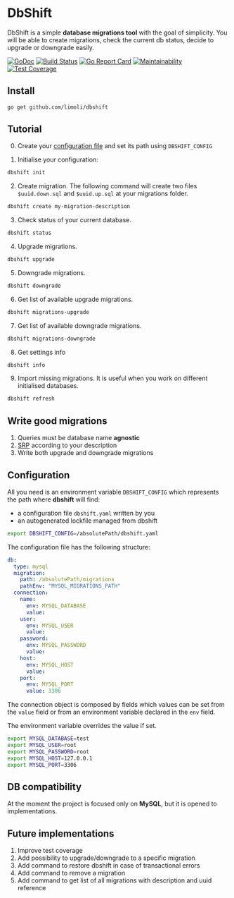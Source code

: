 # DbShift

DbShift is a simple **database migrations tool** with the goal of simplicity. 
You will be able to create migrations, check the current db status, decide to upgrade or downgrade easily.

[![GoDoc](https://godoc.org/limoli/dbshift?status.svg)](https://godoc.org/github.com/limoli/dbshift)
[![Build Status](https://travis-ci.org/limoli/dbshift.svg?branch=master)](https://travis-ci.org/limoli/dbshift)
[![Go Report Card](https://goreportcard.com/badge/github.com/limoli/dbshift)](https://goreportcard.com/report/github.com/limoli/dbshift)
[![Maintainability](https://api.codeclimate.com/v1/badges/76ab43d259213895e8dd/maintainability)](https://codeclimate.com/github/limoli/dbshift/maintainability)
[![Test Coverage](https://api.codeclimate.com/v1/badges/76ab43d259213895e8dd/test_coverage)](https://codeclimate.com/github/limoli/dbshift/test_coverage)

## Install

```bash
go get github.com/limoli/dbshift
```

## Tutorial

0. Create your [configuration file](#configuration) and set its path using `DBSHIFT_CONFIG`

1. Initialise your configuration:
```bash
dbshift init
```

2. Create migration. The following command will create two files `$uuid.down.sql` and `$uuid.up.sql` at your migrations folder.
```bash
dbshift create my-migration-description
```
   
3. Check status of your current database.
```bash
dbshift status
```

4. Upgrade migrations.
```bash
dbshift upgrade
```

5. Downgrade migrations.    
```bash
dbshift downgrade
```
6. Get list of available upgrade migrations.
```bash
dbshift migrations-upgrade
```
    
7. Get list of available downgrade migrations.
```bash
dbshift migrations-downgrade
```    

8. Get settings info
```bash
dbshift info
```    

9. Import missing migrations. It is useful when you work on different initialised databases.
```bash
dbshift refresh
```    


## Write good migrations

1. Queries must be database name **agnostic**
2. [SRP](https://en.wikipedia.org/wiki/Single_responsibility_principle) according to your description
3. Write both upgrade and downgrade migrations 

## Configuration

All you need is an environment variable `DBSHIFT_CONFIG` which represents the path where **dbshift** will find:
- a configuration file `dbshift.yaml` written by you
- an autogenerated lockfile managed from dbshift

```bash
export DBSHIFT_CONFIG=/absolutePath/dbshift.yaml
```

The configuration file has the following structure:

```yaml
db:
  type: mysql
  migration:
    path: /absolutePath/migrations
    pathEnv: "MYSQL_MIGRATIONS_PATH"
  connection:
    name:
      env: MYSQL_DATABASE
      value:
    user:
      env: MYSQL_USER
      value:
    password:
      env: MYSQL_PASSWORD
      value:
    host:
      env: MYSQL_HOST
      value:
    port:
      env: MYSQL_PORT
      value: 3306
```      
	
The connection object is composed by fields which values can be set from the `value` field or
from an environment variable declared in the `env` field.
	
The environment variable overrides the value if set.

```bash
export MYSQL_DATABASE=test
export MYSQL_USER=root
export MYSQL_PASSWORD=root
export MYSQL_HOST=127.0.0.1
export MYSQL_PORT=3306
```

## DB compatibility

At the moment the project is focused only on **MySQL**, but it is opened to implementations.

## Future implementations

1. Improve test coverage
2. Add possibility to upgrade/downgrade to a specific migration
3. Add command to restore dbshift in case of transactional errors
4. Add command to remove a migration
5. Add command to get list of all migrations with description and uuid reference
